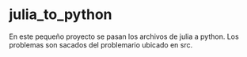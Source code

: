 # julia_to_python

En este pequeño proyecto se pasan los archivos de julia a python. Los problemas son sacados del problemario ubicado en src.
